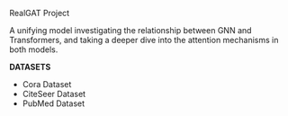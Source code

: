 RealGAT Project 

A unifying model investigating the relationship between GNN and Transformers, and taking a deeper dive into the attention mechanisms in both models. 

**DATASETS**
- Cora Dataset
- CiteSeer Dataset
- PubMed Dataset

